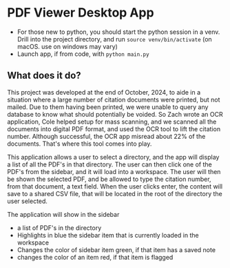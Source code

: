 <!-- @format -->

# PDF Viewer Desktop App

- For those new to python, you should start the python session in a venv. Drill into the project directory, and run `source venv/bin/activate` (on macOS. use on windows may vary)
- Launch app, if from code, with `python main.py`

## What does it do?

This project was developed at the end of October, 2024, to aide in a situation where a large number of citation documents were printed, but not mailed. Due to them having been printed, we were unable to query any database to know what should potentially be voided. So Zach wrote an OCR application, Cole helped setup for mass scanning, and we scanned all the documents into digital PDF format, and used the OCR tool to lift the citation number. Although successful, the OCR app misread about 22% of the documents. That's where this tool comes into play.

This application allows a user to select a directory, and the app will display a list of all the PDF's in that directory. The user can then click one of the PDF's from the sidebar, and it will load into a workspace. The user will then be shown the selected PDF, and be allowed to type the citation number, from that document, a text field. When the user clicks enter, the content will save to a shared CSV file, that will be located in the root of the directory the user selected.

The application will show in the sidebar

- a list of PDF's in the directory
- Highlights in blue the sidebar item that is currently loaded in the workspace
- Changes the color of sidebar item green, if that item has a saved note
- changes the color of an item red, if that item is flagged

